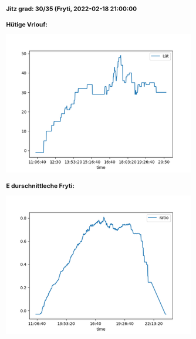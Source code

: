 ### Jitz grad: 30/35 (Fryti, 2022-02-18 21:00:00

### Hütige Vrlouf:
![Graph](Today.png)

### E durschnittleche Fryti:
![Graph](Fryti.png)